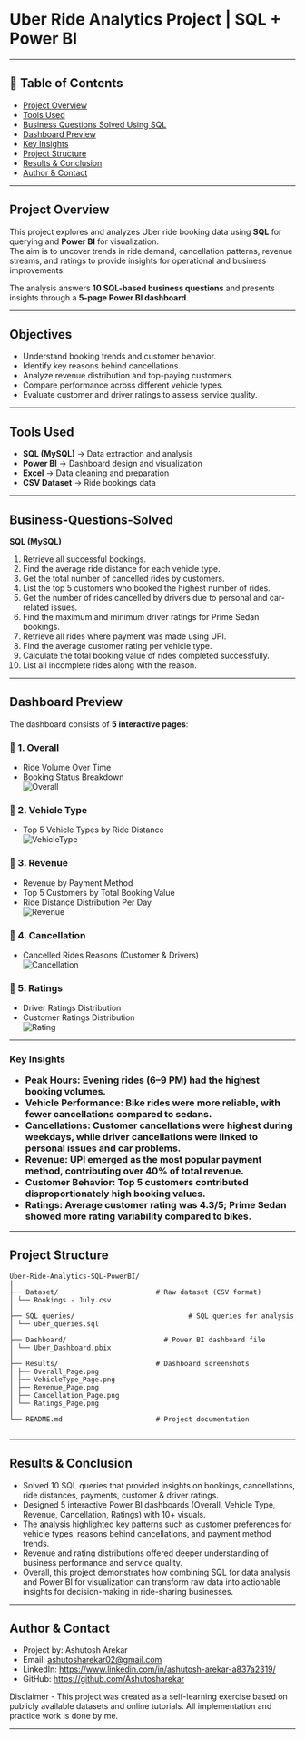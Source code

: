 # Uber Ride Analytics Project | SQL + Power BI
---

## 📌 Table of Contents
- <a href="#Project-Overview">Project Overview</a>
- <a href="#Tools-Used">Tools Used</a>
- <a href="#Business-Questions-Solved">Business Questions Solved Using SQL</a>
- <a href="#Dashboard-Preview">Dashboard Preview</a>
- <a href="#Key-Insights">Key Insights</a>
- <a href="#Project-Structure">Project Structure</a>
- <a href="#Results--Conclusion">Results & Conclusion</a>
- <a href="#Author--Contact">Author & Contact</a>

---

<h2><a class =”anchor” id=”Project-Overview”></a>Project Overview</h2>

This project explores and analyzes Uber ride booking data using **SQL** for querying and **Power BI** for visualization.  
The aim is to uncover trends in ride demand, cancellation patterns, revenue streams, and ratings to provide insights for operational and business improvements.  

The analysis answers **10 SQL-based business questions** and presents insights through a **5-page Power BI dashboard**.  

---

## Objectives
- Understand booking trends and customer behavior.  
- Identify key reasons behind cancellations.  
- Analyze revenue distribution and top-paying customers.  
- Compare performance across different vehicle types.  
- Evaluate customer and driver ratings to assess service quality.  


---
<h2><a class =”anchor” id=”Tools-Used”></a>Tools Used</h2>

- **SQL (MySQL)** → Data extraction and analysis  
- **Power BI** → Dashboard design and visualization  
- **Excel** → Data cleaning and preparation  
- **CSV Dataset** → Ride bookings data  

---

<h2><a class =”anchor” id=”Business-Questions-Solved”></a>Business-Questions-Solved</h2>

**SQL (MySQL)**
1. Retrieve all successful bookings.  
2. Find the average ride distance for each vehicle type.  
3. Get the total number of cancelled rides by customers.  
4. List the top 5 customers who booked the highest number of rides.  
5. Get the number of rides cancelled by drivers due to personal and car-related issues.  
6. Find the maximum and minimum driver ratings for Prime Sedan bookings.  
7. Retrieve all rides where payment was made using UPI.  
8. Find the average customer rating per vehicle type.  
9. Calculate the total booking value of rides completed successfully.  
10. List all incomplete rides along with the reason.  

---

<h2><a class =”anchor” id=”Dashoard-Preview”></a>Dashboard Preview</h2>

The dashboard consists of **5 interactive pages**:  

### 🔹 1. Overall  
- Ride Volume Over Time  
- Booking Status Breakdown  
![Overall](results/Overall.png) 

### 🔹 2. Vehicle Type  
- Top 5 Vehicle Types by Ride Distance  
![VehicleType](results/VehicleType.png) 

### 🔹 3. Revenue  
- Revenue by Payment Method  
- Top 5 Customers by Total Booking Value  
- Ride Distance Distribution Per Day  
![Revenue](results/Revenue.png) 

### 🔹 4. Cancellation  
- Cancelled Rides Reasons (Customer & Drivers)  
![Cancellation](results/Cancellation.png) 

### 🔹 5. Ratings  
- Driver Ratings Distribution  
- Customer Ratings Distribution  
![Rating](results/Rating.png) 

---

<h3><a class ="anchor" id="Key-Insights"></a>Key Insights</a>

- **Peak Hours:** Evening rides (6–9 PM) had the highest booking volumes.  
- **Vehicle Performance:** Bike rides were more reliable, with fewer cancellations compared to sedans.  
- **Cancellations:** Customer cancellations were highest during weekdays, while driver cancellations were linked to personal issues and car problems.  
- **Revenue:** UPI emerged as the most popular payment method, contributing over 40% of total revenue.  
- **Customer Behavior:** Top 5 customers contributed disproportionately high booking values.  
- **Ratings:** Average customer rating was 4.3/5; Prime Sedan showed more rating variability compared to bikes.  

---

<h2><a class =”anchor” id=”Project-Structure”></a>Project Structure</h2>

```
Uber-Ride-Analytics-SQL-PowerBI/
│
├── Dataset/                        # Raw dataset (CSV format)
│ └── Bookings - July.csv
│
├── SQL queries/                            # SQL queries for analysis
│ └── uber_queries.sql
│
├── Dashboard/                        # Power BI dashboard file
│ └── Uber_Dashboard.pbix
│
├── Results/                        # Dashboard screenshots
│ ├── Overall_Page.png
│ ├── VehicleType_Page.png
│ ├── Revenue_Page.png
│ ├── Cancellation_Page.png
│ └── Ratings_Page.png
│
└── README.md                       # Project documentation


```
---
<h2><a class =”anchor” id=”Results--Conclusion”></a>Results & Conclusion</h2>

- Solved 10 SQL queries that provided insights on bookings, cancellations, ride distances, payments, customer & driver ratings.
- Designed 5 interactive Power BI dashboards (Overall, Vehicle Type, Revenue, Cancellation, Ratings) with 10+ visuals.
- The analysis highlighted key patterns such as customer preferences for vehicle types, reasons behind cancellations, and payment method trends.
- Revenue and rating distributions offered deeper understanding of business performance and service quality.
- Overall, this project demonstrates how combining SQL for data analysis and Power BI for visualization can transform raw data into actionable insights for decision-making in ride-sharing businesses.

---

<h2><a class =”anchor” id=”Author--Contact”></a>Author & Contact</h2>

- Project by: Ashutosh Arekar
- Email: ashutosharekar02@gmail.com
- LinkedIn: https://www.linkedin.com/in/ashutosh-arekar-a837a2319/
- GitHub: https://github.com/Ashutosharekar

Disclaimer - This project was created as a self-learning exercise based on publicly available datasets and online tutorials. All implementation and practice work is done by me.

---







